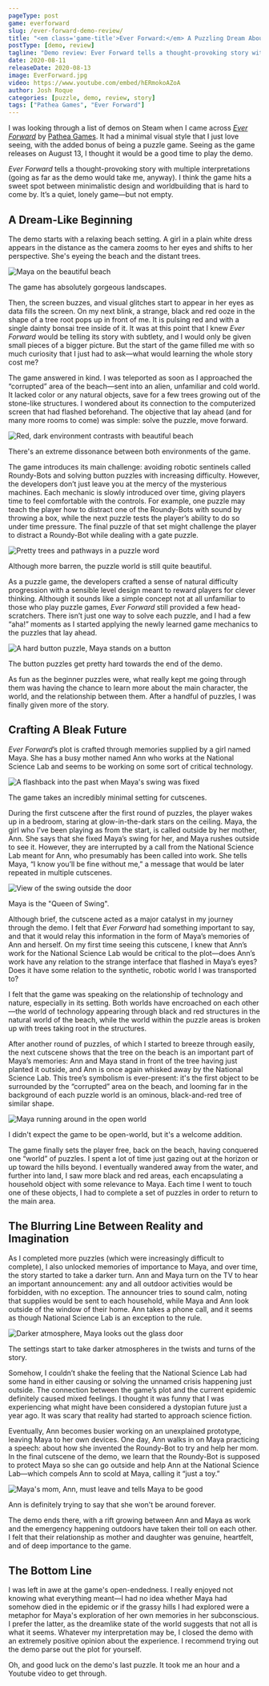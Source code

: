 ```yaml
---
pageType: post
game: everforward
slug: /ever-forward-demo-review/
title: "<em class='game-title'>Ever Forward:</em> A Puzzling Dream About The Future"
postType: [demo, review]
tagline: "Demo review: Ever Forward tells a thought-provoking story with multiple interpretations and hits a sweet spot between minimalistic design and worldbuilding that is hard to come by. It’s a quiet, lonely game—but not empty."
date: 2020-08-11
releaseDate: 2020-08-13
image: EverForward.jpg
video: https://www.youtube.com/embed/hERmokoAZoA
author: Josh Roque
categories: [puzzle, demo, review, story]
tags: ["Pathea Games", "Ever Forward"]
---
```


I was looking through a list of demos on Steam when I came across [_Ever Forward_](https://store.steampowered.com/app/1325290/Ever_Forward_Prologue/) by [Pathea Games](https://pathea.net/). It had a minimal visual style that I just love seeing, with the added bonus of being a puzzle game. Seeing as the game releases on August 13, I thought it would be a good time to play the demo.

_Ever Forward_ tells a thought-provoking story with multiple interpretations (going as far as the demo would take me, anyway). I think the game hits a sweet spot between minimalistic design and worldbuilding that is hard to come by. It’s a quiet, lonely game—but not empty.

## A Dream-Like Beginning

The demo starts with a relaxing beach setting. A girl in a plain white dress appears in the distance as the camera zooms to her eyes and shifts to her perspective. She's eyeing the beach and the distant trees.

![Maya on the beautiful beach][image0]

<figcaption>The game has absolutely gorgeous landscapes.</figcaption>

Then, the screen buzzes, and visual glitches start to appear in her eyes as data fills the screen. On my next blink, a strange, black and red ooze in the shape of a tree root pops up in front of me. It is pulsing red and with a single dainty bonsai tree inside of it. It was at this point that I knew _Ever Forward_ would be telling its story with subtlety, and I would only be given small pieces of a bigger picture. But the start of the game filled me with so much curiosity that I just had to ask—what would learning the whole story cost me?

The game answered in kind. I was teleported as soon as I approached the “corrupted” area of the beach—sent into an alien, unfamiliar and cold world. It lacked color or any natural objects, save for a few trees growing out of the stone-like structures. I wondered about its connection to the computerized screen that had flashed beforehand. The objective that lay ahead (and for many more rooms to come) was simple: solve the puzzle, move forward.

![Red, dark environment contrasts with beautiful beach][image1]

<figcaption>There's an extreme dissonance between both environments of the game.</figcaption>

The game introduces its main challenge: avoiding robotic sentinels called Roundy-Bots and solving button puzzles with increasing difficulty. However, the developers don’t just leave you at the mercy of the mysterious machines. Each mechanic is slowly introduced over time, giving players time to feel comfortable with the controls. For example, one puzzle may teach the player how to distract one of the Roundy-Bots with sound by throwing a box, while the next puzzle tests the player’s ability to do so under time pressure. The final puzzle of that set might challenge the player to distract a Roundy-Bot while dealing with a gate puzzle.

![Pretty trees and pathways in a puzzle word][image2]

<figcaption>Although more barren, the puzzle world is still quite beautiful.</figcaption>

As a puzzle game, the developers crafted a sense of natural difficulty progression with a sensible level design meant to reward players for clever thinking. Although it sounds like a simple concept not at all unfamiliar to those who play puzzle games, _Ever Forward_ still provided a few head-scratchers. There isn’t just one way to solve each puzzle, and I had a few “aha!” moments as I started applying the newly learned game mechanics to the puzzles that lay ahead.

![A hard button puzzle, Maya stands on a button][image3]

<figcaption>The button puzzles get pretty hard towards the end of the demo.</figcaption>

As fun as the beginner puzzles were, what really kept me going through them was having the chance to learn more about the main character, the world, and the relationship between them. After a handful of puzzles, I was finally given more of the story.

## Crafting A Bleak Future

_Ever Forward_’s plot is crafted through memories supplied by a girl named Maya. She has a busy mother named Ann who works at the National Science Lab and seems to be working on some sort of critical technology.

![A flashback into the past when Maya's swing was fixed][image4]

<figcaption>The game takes an incredibly minimal setting for cutscenes.</figcaption>

During the first cutscene after the first round of puzzles, the player wakes up in a bedroom, staring at glow-in-the-dark stars on the ceiling. Maya, the girl who I’ve been playing as from the start, is called outside by her mother, Ann. She says that she fixed Maya’s swing for her, and Maya rushes outside to see it. However, they are interrupted by a call from the National Science Lab meant for Ann, who presumably has been called into work. She tells Maya, “I know you’ll be fine without me,” a message that would be later repeated in multiple cutscenes.

![View of the swing outside the door][image5]

<figcaption>Maya is the "Queen of Swing".</figcaption>

Although brief, the cutscene acted as a major catalyst in my journey through the demo. I felt that _Ever Forward_ had something important to say, and that it would relay this information in the form of Maya’s memories of Ann and herself. On my first time seeing this cutscene, I knew that Ann’s work for the National Science Lab would be critical to the plot—does Ann’s work have any relation to the strange interface that flashed in Maya’s eyes? Does it have some relation to the synthetic, robotic world I was transported to?

I felt that the game was speaking on the relationship of technology and nature, especially in its setting. Both worlds have encroached on each other—the world of technology appearing through black and red structures in the natural world of the beach, while the world within the puzzle areas is broken up with trees taking root in the structures.

After another round of puzzles, of which I started to breeze through easily, the next cutscene shows that the tree on the beach is an important part of Maya’s memories: Ann and Maya stand in front of the tree having just planted it outside, and Ann is once again whisked away by the National Science Lab. This tree’s symbolism is ever-present: it's the first object to be surrounded by the “corrupted” area on the beach, and looming far in the background of each puzzle world is an ominous, black-and-red tree of similar shape.

![Maya running around in the open world][image6]

<figcaption>I didn't expect the game to be open-world, but it's a welcome addition.</figcaption>

The game finally sets the player free, back on the beach, having conquered one “world” of puzzles. I spent a lot of time just gazing out at the horizon or up toward the hills beyond. I eventually wandered away from the water, and further into land, I saw more black and red areas, each encapsulating a household object with some relevance to Maya. Each time I went to touch one of these objects, I had to complete a set of puzzles in order to return to the main area.

## The Blurring Line Between Reality and Imagination

As I completed more puzzles (which were increasingly difficult to complete), I also unlocked memories of importance to Maya, and over time, the story started to take a darker turn. Ann and Maya turn on the TV to hear an important announcement: any and all outdoor activities would be forbidden, with no exception. The announcer tries to sound calm, noting that supplies would be sent to each household, while Maya and Ann look outside of the window of their home. Ann takes a phone call, and it seems as though National Science Lab is an exception to the rule.

![Darker atmosphere, Maya looks out the glass door][image7]

<figcaption>The settings start to take darker atmospheres in the twists and turns of the story.</figcaption>

Somehow, I couldn’t shake the feeling that the National Science Lab had some hand in either causing or solving the unnamed crisis happening just outside. The connection between the game’s plot and the current epidemic definitely caused mixed feelings. I thought it was funny that I was experiencing what might have been considered a dystopian future just a year ago. It was scary that reality had started to approach science fiction.

Eventually, Ann becomes busier working on an unexplained prototype, leaving Maya to her own devices. One day, Ann walks in on Maya practicing a speech: about how she invented the Roundy-Bot to try and help her mom. In the final cutscene of the demo, we learn that the Roundy-Bot is supposed to protect Maya so she can go outside and help Ann at the National Science Lab—which compels Ann to scold at Maya, calling it “just a toy.”

![Maya's mom, Ann, must leave and tells Maya to be good][image8]

<figcaption>Ann is definitely trying to say that she won't be around forever.</figcaption>

The demo ends there, with a rift growing between Ann and Maya as work and the emergency happening outdoors have taken their toll on each other. I felt that their relationship as mother and daughter was genuine, heartfelt, and of deep importance to the game.

## The Bottom Line

I was left in awe at the game's open-endedness. I really enjoyed not knowing what everything meant—I had no idea whether Maya had somehow died in the epidemic or if the grassy hills I had explored were a metaphor for Maya's exploration of her own memories in her subconscious. I prefer the latter, as the dreamlike state of the world suggests that not all is what it seems. Whatever my interpretation may be, I closed the demo with an extremely positive opinion about the experience. I recommend trying out the demo parse out the plot for yourself.

Oh, and good luck on the demo's last puzzle. It took me an hour and a Youtube video to get through.

[image0]: ../../../images/post/everforward/EverForward0.jpg
[image1]: ../../../images/post/everforward/EverForward1.jpg
[image2]: ../../../images/post/everforward/EverForward2.jpg
[image3]: ../../../images/post/everforward/EverForward3.jpg
[image4]: ../../../images/post/everforward/EverForward4.jpg
[image5]: ../../../images/post/everforward/EverForward5.jpg
[image6]: ../../../images/post/everforward/EverForward6.jpg
[image7]: ../../../images/post/everforward/EverForward7.jpg
[image8]: ../../../images/post/everforward/EverForward8.jpg
